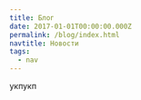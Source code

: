 ```yaml
---
title: Блог
date: 2017-01-01T00:00:00.000Z
permalink: /blog/index.html
navtitle: Новости
tags:
  - nav
---
```

укпукп
